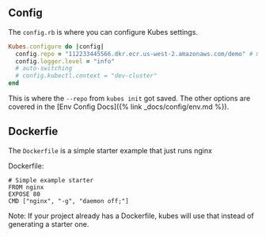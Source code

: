 ## Config

The `config.rb` is where you can configure Kubes settings.

```ruby
Kubes.configure do |config|
  config.repo = "112233445566.dkr.ecr.us-west-2.amazonaws.com/demo" # may be gcr.io/project-123/demo
  config.logger.level = "info"
  # auto-switching
  # config.kubectl.context = "dev-cluster"
end
```

This is where the `--repo` from `kubes init` got saved.  The other options are covered in the [Env Config Docs]({% link _docs/config/env.md %}).

## Dockerfie

The `Dockerfile` is a simple starter example that just runs nginx

Dockerfile:

    # Simple example starter
    FROM nginx
    EXPOSE 80
    CMD ["nginx", "-g", "daemon off;"]

Note: If your project already has a Dockerfile, kubes will use that instead of generating a starter one.
